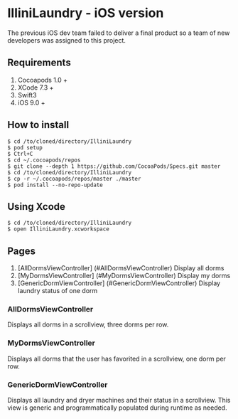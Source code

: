 # IlliniLaundry - iOS version
The previous iOS dev team failed to deliver a final product so a team of new developers was assigned to this project.

## Requirements

1. Cocoapods 1.0 +
2. XCode 7.3 +
4. Swift3
5. iOS 9.0 +

## How to install

``` shell
$ cd /to/cloned/directory/IlliniLaundry
$ pod setup
$ Ctrl+C
$ cd ~/.cocoapods/repos
$ git clone --depth 1 https://github.com/CocoaPods/Specs.git master
$ cd /to/cloned/directory/IlliniLaundry
$ cp -r ~/.cocoapods/repos/master ./master
$ pod install --no-repo-update
```

## Using Xcode

``` shell
$ cd /to/cloned/directory/IlliniLaundry
$ open IlliniLaundry.xcworkspace
```

## Pages

1. [AllDormsViewController] (#AllDormsViewController)
Display all dorms
2. [MyDormsViewController] (#MyDormsViewController)
Display my dorms
3. [GenericDormViewController] (#GenericDormViewController)
Display laundry status of one dorm

### AllDormsViewController
Displays all dorms in a scrollview, three dorms per row.
### MyDormsViewController
Displays all dorms that the user has favorited in a scrollview, one dorm per row.
### GenericDormViewController
Displays all laundry and dryer machines and their status in a scrollview.
This view is generic and programmatically populated during runtime as needed.

